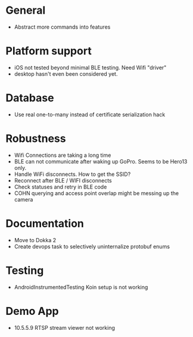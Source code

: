 # General

- Abstract more commands into features

# Platform support

- iOS not tested beyond minimal BLE testing. Need Wifi "driver"
- desktop hasn't even been considered yet.

# Database

- Use real one-to-many instead of certificate serialization hack

# Robustness

- Wifi Connections are taking a long time
- BLE can not communicate after waking up GoPro. Seems to be Hero13 only.
- Handle WiFi disconnects. How to get the SSID?
- Reconnect after BLE / WIFI disconnects
- Check statuses and retry in BLE code
- COHN querying and access point overlap might be messing up the camera

# Documentation

- Move to Dokka 2
- Create devops task to selectively uninternalize protobuf enums

# Testing

- AndroidInstrumentedTesting Koin setup is not working

# Demo App

- 10.5.5.9 RTSP stream viewer not working